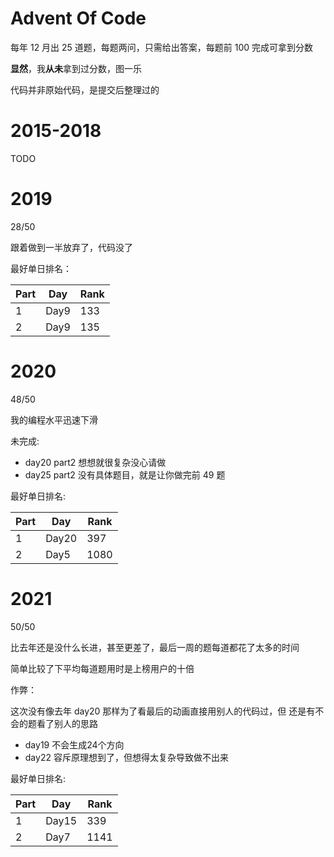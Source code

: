 # Advent Of Code

每年 12 月出 25 道题，每题两问，只需给出答案，每题前 100 完成可拿到分数

**显然**，我**从未**拿到过分数，图一乐

代码并非原始代码，是提交后整理过的

# 2015-2018

TODO

# 2019

28/50

跟着做到一半放弃了，代码没了

最好单日排名：

| Part | Day | Rank |
| --- | --- | ---|
| 1 | Day9 | 133 |
| 2 | Day9 | 135 |

# 2020

48/50

我的编程水平迅速下滑

未完成:

- day20 part2 想想就很复杂没心请做
- day25 part2 没有具体题目，就是让你做完前 49 题

最好单日排名:

| Part | Day | Rank |
| --- | --- | --- |
| 1 | Day20 | 397 |
| 2 | Day5 | 1080 |

# 2021

50/50

比去年还是没什么长进，甚至更差了，最后一周的题每道都花了太多的时间

简单比较了下平均每道题用时是上榜用户的十倍

作弊：

这次没有像去年 day20 那样为了看最后的动画直接用别人的代码过，但
还是有不会的题看了别人的思路

- day19 不会生成24个方向
- day22 容斥原理想到了，但想得太复杂导致做不出来

最好单日排名:

| Part | Day | Rank |
| --- | --- | --- |
| 1 | Day15 | 339 |
| 2 | Day7 | 1141 |
